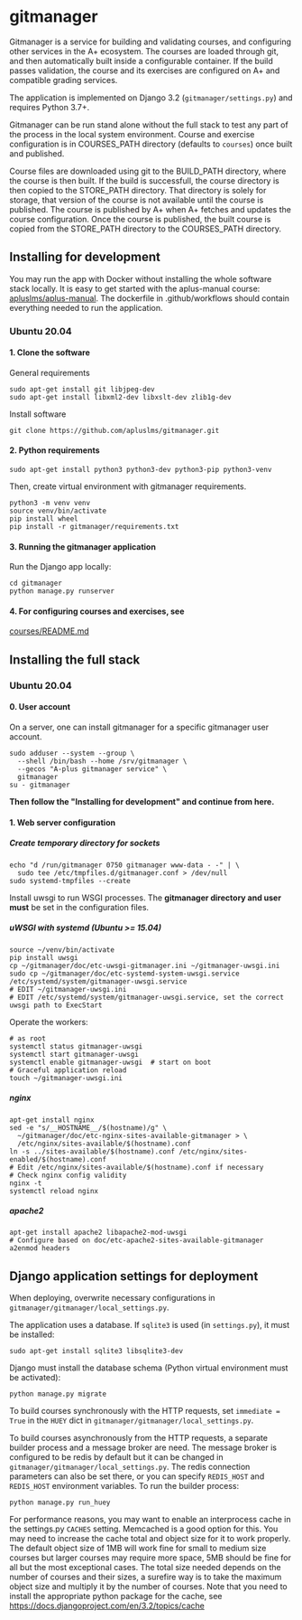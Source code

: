 # gitmanager

Gitmanager is a service for building and validating courses, and configuring
other services in the A+ ecosystem. The courses are loaded through git, and then
automatically built inside a configurable container. If the build passes
validation, the course and its exercises are configured on A+ and compatible
grading services.

The application is implemented on Django 3.2 (`gitmanager/settings.py`) and
requires Python 3.7+.

Gitmanager can be run stand alone without the full stack to test any part of
the process in the local system environment. Course and exercise
configuration is in COURSES_PATH directory (defaults to `courses`) once built and published.

Course files are downloaded using git to the BUILD_PATH directory, where the
course is then built. If the build is successfull, the course directory is then
copied to the STORE_PATH directory. That directory is solely for storage, that
version of the course is not available until the course is published. The course
is published by A+ when A+ fetches and updates the course configuration. Once
the course is published, the built course is copied from the STORE_PATH directory
to the COURSES_PATH directory.

## Installing for development

You may run the app with Docker without installing the whole software stack locally.
It is easy to get started with the aplus-manual course:
[apluslms/aplus-manual](https://github.com/apluslms/aplus-manual).
The dockerfile in .github/workflows should contain everything needed to run
the application.

### Ubuntu 20.04

#### 1. Clone the software

General requirements

    sudo apt-get install git libjpeg-dev
    sudo apt-get install libxml2-dev libxslt-dev zlib1g-dev

Install software

    git clone https://github.com/apluslms/gitmanager.git

#### 2. Python requirements

    sudo apt-get install python3 python3-dev python3-pip python3-venv

Then, create virtual environment with gitmanager requirements.

    python3 -m venv venv
    source venv/bin/activate
    pip install wheel
    pip install -r gitmanager/requirements.txt

#### 3. Running the gitmanager application

Run the Django app locally:

    cd gitmanager
    python manage.py runserver

#### 4. For configuring courses and exercises, see

[courses/README.md](courses/README.md)

## Installing the full stack

### Ubuntu 20.04

#### 0. User account

On a server, one can install gitmanager for a specific gitmanager
user account.

    sudo adduser --system --group \
      --shell /bin/bash --home /srv/gitmanager \
      --gecos "A-plus gitmanager service" \
      gitmanager
    su - gitmanager

**Then follow the "Installing for development" and continue from here.**

#### 1. Web server configuration

##### Create temporary directory for sockets

    echo "d /run/gitmanager 0750 gitmanager www-data - -" | \
      sudo tee /etc/tmpfiles.d/gitmanager.conf > /dev/null
    sudo systemd-tmpfiles --create


Install uwsgi to run WSGI processes. The **gitmanager directory
and user must** be set in the configuration files.

##### uWSGI with systemd (Ubuntu >= 15.04)

    source ~/venv/bin/activate
    pip install uwsgi
    cp ~/gitmanager/doc/etc-uwsgi-gitmanager.ini ~/gitmanager-uwsgi.ini
    sudo cp ~/gitmanager/doc/etc-systemd-system-uwsgi.service /etc/systemd/system/gitmanager-uwsgi.service
    # EDIT ~/gitmanager-uwsgi.ini
    # EDIT /etc/systemd/system/gitmanager-uwsgi.service, set the correct uwsgi path to ExecStart

Operate the workers:

    # as root
    systemctl status gitmanager-uwsgi
    systemctl start gitmanager-uwsgi
    systemctl enable gitmanager-uwsgi  # start on boot
    # Graceful application reload
    touch ~/gitmanager-uwsgi.ini

##### nginx

    apt-get install nginx
    sed -e "s/__HOSTNAME__/$(hostname)/g" \
      ~/gitmanager/doc/etc-nginx-sites-available-gitmanager > \
      /etc/nginx/sites-available/$(hostname).conf
    ln -s ../sites-available/$(hostname).conf /etc/nginx/sites-enabled/$(hostname).conf
    # Edit /etc/nginx/sites-available/$(hostname).conf if necessary
    # Check nginx config validity
    nginx -t
    systemctl reload nginx

##### apache2

    apt-get install apache2 libapache2-mod-uwsgi
    # Configure based on doc/etc-apache2-sites-available-gitmanager
    a2enmod headers

## Django application settings for deployment

When deploying, overwrite necessary configurations in `gitmanager/gitmanager/local_settings.py`.

The application uses a database. If `sqlite3` is used (in `settings.py`), it must be installed:

    sudo apt-get install sqlite3 libsqlite3-dev

Django must install the database schema (Python virtual environment must be activated):

    python manage.py migrate

To build courses synchronously with the HTTP requests, set `immediate = True`
in the `HUEY` dict in `gitmanager/gitmanager/local_settings.py`.

To build courses asynchronously from the HTTP requests, a separate builder
process and a message broker are need. The message broker is configured to be
redis by default but it can be changed in `gitmanager/gitmanager/local_settings.py`.
The redis connection parameters can also be set there, or you can specify
`REDIS_HOST` and `REDIS_HOST` environment variables. To run the builder process:

    python manage.py run_huey

For performance reasons, you may want to enable an interprocess cache in the settings.py `CACHES`
setting. Memcached is a good option for this. You may need to increase the cache total and
object size for it to work properly. The default object size of 1MB will work fine for small to
medium size courses but larger courses may require more space, 5MB should be fine for all but the
most exceptional cases. The total size needed depends on the number of courses and their sizes,
a surefire way is to take the maximum object size and multiply it by the number of courses. Note 
that you need to install the appropriate python package for the cache, see 
https://docs.djangoproject.com/en/3.2/topics/cache
